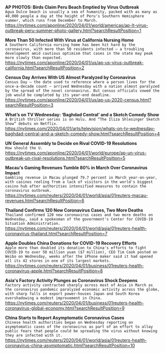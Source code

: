 **AP PHOTOS: Birds Claim Peru Beach Emptied by Virus Outbreak**\
`Agua Dulce beach is usually a sea of humanity, packed with as many as 40,000 people a day at the height of Peru's Southern Hemisphere summer, which runs from December to March.`\
https://nytimes.com/aponline/2020/04/01/world/americas/ap-lt-virus-outbreak-peru-summer-photo-gallery.html?searchResultPosition=1

**More Than 50 Infected With Virus at California Nursing Home**\
`A Southern California nursing home has been hit hard by the coronavirus, with more than 50 residents infected — a troubling development amid cautious optimism that cases in the state may peak more slowly than expected.`\
https://nytimes.com/aponline/2020/04/01/us/ap-us-virus-outbreak-california.html?searchResultPosition=2

**Census Day Arrives With US Almost Paralyzed by Coronavirus**\
`Census Day — the date used to reference where a person lives for the once-a-decade count — arrived Wednesday with a nation almost paralyzed by the spread of the novel coronavirus. But census officials vowed the job would be completed by its year-end deadline.`\
https://nytimes.com/aponline/2020/04/01/us/ap-us-2020-census.html?searchResultPosition=3

**What’s on TV Wednesday: ‘Baghdad Central’ and a Sketch Comedy Show**\
`A British thriller series is on Hulu. And “The Iliza Shlesinger Sketch Show” debuts on Netflix.`\
https://nytimes.com/2020/04/01/arts/television/whats-on-tv-wednesday-baghdad-central-and-a-sketch-comedy-show.html?searchResultPosition=4

**UN General Assembly to Decide on Rival COVID-19 Resolutions**\
`How should the U.`\
https://nytimes.com/aponline/2020/04/01/world/europe/ap-un-virus-outbreak-un-rival-resolutions.html?searchResultPosition=5

**Macau's Gaming Revenues Tumble 80% in March Over Coronavirus Impact**\
`Gambling revenue in Macau plunged 79.7 percent in March year-on-year, with casinos reeling from a lack of visitors in the world's biggest casino hub after authorities intensified measures to contain the coronavirus outbreak. `\
https://nytimes.com/reuters/2020/04/01/world/asia/01reuters-macau-revenues.html?searchResultPosition=6

**Thailand Confirms 120 New Coronavirus Cases, Two More Deaths**\
`Thailand confirmed 120 new coronavirus cases and two more deaths on Wednesday, said a spokesman of the government's Center for COVID-19 Situation Administration. `\
https://nytimes.com/reuters/2020/04/01/world/asia/01reuters-health-coronavirus-thailand.html?searchResultPosition=7

**Apple Doubles China Donations for COVID-19 Recovery Efforts**\
`Apple more than doubled its donation to China's efforts to fight COVID-19 to over 50 million yuan ($7 million), CEO Tim Cook posted on Weibo on Wednesday, weeks after the iPhone maker said it had opened all its 42 stores in one of its largest markets.`\
https://nytimes.com/reuters/2020/04/01/business/01reuters-health-coronavirus-apple.html?searchResultPosition=8

**Asia's Factory Activity Plunges as Coronavirus Shock Deepens**\
`Factory activity contracted sharply across most of Asia in March as the coronavirus pandemic paralyzed economic activity across the globe, with sharp falls in export power-houses Japan and South Korea overshadowing a modest improvement in China.`\
https://nytimes.com/reuters/2020/04/01/business/01reuters-health-coronavirus-global-economy.html?searchResultPosition=9

**China Starts to Report Asymptomatic Coronavirus Cases**\
`Chinese health authorities began on Wednesday reporting on asymptomatic cases of the coronavirus as part of an effort to allay public fears that people could be spreading the virus without knowing they are infected with it.`\
https://nytimes.com/reuters/2020/04/01/world/asia/01reuters-health-coronavirus-china-asymptomatic.html?searchResultPosition=10

